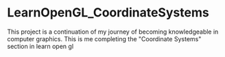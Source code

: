# LearnOpenGL_CoordinateSystems
This project is a continuation of my journey of becoming knowledgeable in computer graphics. This is me completing the "Coordinate Systems" section in learn open gl
